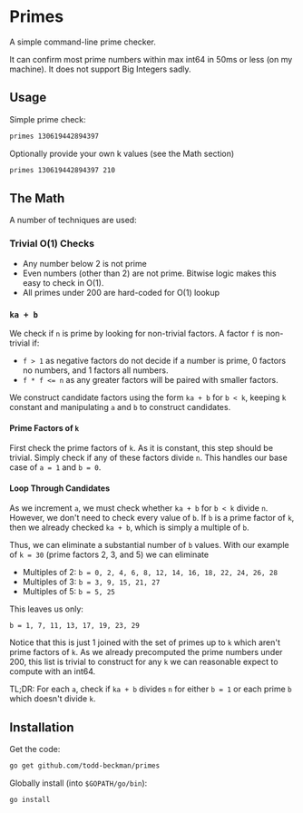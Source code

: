 # Primes

A simple command-line prime checker.

It can confirm most prime numbers within max int64 in 50ms or less
(on my machine). It does not support Big Integers sadly.

## Usage

Simple prime check:

```bash
primes 130619442894397
```

Optionally provide your own k values (see the Math section)

```bash
primes 130619442894397 210
```

## The Math

A number of techniques are used:

### Trivial O(1) Checks

- Any number below 2 is not prime
- Even numbers (other than 2) are not prime. Bitwise logic makes this easy to check in O(1).
- All primes under 200 are hard-coded for O(1) lookup

### `ka + b`

We check if `n` is prime by looking for non-trivial factors.
A factor `f` is non-trivial if:

- `f > 1` as negative factors do not decide if a number is prime, 0 factors no numbers, and 1 factors all numbers.
- `f * f <= n` as any greater factors will be paired with smaller factors.

We construct candidate factors using the form `ka + b` for `b < k`, 
keeping `k` constant and manipulating `a` and `b` to construct 
candidates.

#### Prime Factors of `k`

First check the prime factors of `k`. As it is constant, this step
should be trivial. Simply check if any of these factors divide `n`.
This handles our base case of `a = 1` and `b = 0`.

#### Loop Through Candidates

As we increment `a`, we must check whether `ka + b` for `b < k`
divide `n`. However, we don't need to check every value of `b`.
If `b` is a prime factor of `k`, then we already checked `ka + b`, which is simply a multiple of `b`.

Thus, we can eliminate a substantial number of `b` values. With our
example of `k = 30` (prime factors 2, 3, and 5) we can eliminate

- Multiples of 2: `b = 0, 2, 4, 6, 8, 12, 14, 16, 18, 22, 24, 26, 28`
- Multiples of 3: `b = 3, 9, 15, 21, 27`
- Multiples of 5: `b = 5, 25`

This leaves us only:

`b = 1, 7, 11, 13, 17, 19, 23, 29`

Notice that this is just 1 joined with the set of primes up to
`k` which aren't prime factors of `k`. As we already precomputed the
prime numbers under 200, this list is trivial to construct for
any `k` we can reasonable expect to compute with an int64.

TL;DR: For each `a`, check if `ka + b` divides `n` for either `b = 1` or each prime `b` which doesn't divide `k`.

## Installation

Get the code:

```bash
go get github.com/todd-beckman/primes
```

Globally install (into `$GOPATH/go/bin`):

```bash
go install
```
